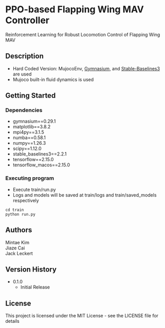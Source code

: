 # PPO-based Flapping Wing MAV Controller

Reinforcement Learning for Robust Locomotion Control of Flapping Wing MAV

## Description

* Hard Coded Version: MujocoEnv, [Gymnasium](https://github.com/Farama-Foundation/Gymnasium), and [Stable-Baselines3](https://github.com/DLR-RM/stable-baselines3) are used
* Mujoco built-in fluid dynamics is used

## Getting Started

### Dependencies

* gymnasium==0.29.1
* matplotlib==3.8.2
* mpi4py==3.1.5
* numba==0.58.1
* numpy==1.26.3
* scipy==1.12.0
* stable_baselines3==2.2.1
* tensorflow==2.15.0
* tensorflow_macos==2.15.0


### Executing program

* Execute train/run.py
* Logs and models will be saved at train/logs and train/saved_models respectively
```
cd train
python run.py
```


## Authors

Mintae Kim  
Jiaze Cai  
Jack Leckert

## Version History

* 0.1.0
    * Initial Release

## License

This project is licensed under the MIT License - see the LICENSE file for details
